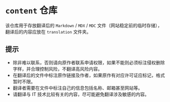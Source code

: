 # `content` 仓库

该仓库用于存放翻译后的 `Markdown` / `MDX` / `MDC` 文件（网站稳定前的临时存储），翻译后的内容应放在 `translation` 文件夹。

## 提示

- 除非难以联系，否则请向原作者联系申请权限，如果不能则必须标注侵权删除字样，并合理控制风险，不翻译高风险内容。
- 在翻译后的文件中标注原作链接及作者，如果原作有对应许可证应标记，格式暂时不限。
- 翻译者需要在文件中标注自己的信息包括名称、邮箱甚至网站等。
- 请翻译与 IT 技术比较有关的内容，尽可能避免翻译涉及敏感的内容。
